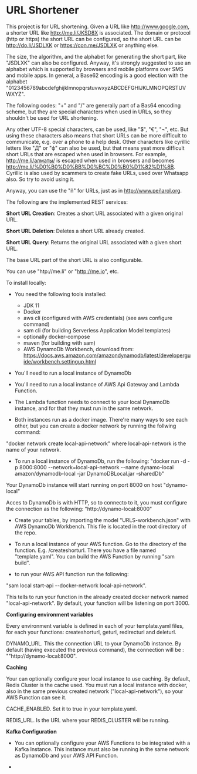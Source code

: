 # URL Shortener 
This project is for URL shortening.
Given a URL like http://www.google.com, a shorter URL like http://me.li/JKSD8X is associated. 
The domain or protocol (http or https) the short URL can be configured, so the short URL can be http://do.li/JSDLXK or https://con.me/JSDLXK or anything else.

The size, the algorithm, and the alphabet for generating the short part, like "JSDLXK" can also be configured. Anyway, it's strongly suggested to use an alphabet which is supported by browsers and mobile platforms over SMS and mobile apps. In general, a Base62 encoding is a good election with the alphabet "0123456789abcdefghijklmnopqrstuvwxyzABCDEFGHIJKLMNOPQRSTUVWXYZ". 

The following codes: "+" and "/" are generally part of a Bas64 encoding scheme, but they are special characters when used in URLs, so they shouldn't be used for URL shortening. 

Any other UTF-8 special characters, can be used, like "$", "€", "¬", etc. But using these characters also means that short URLs can be more difficult to communicate, e.g. over a phone to a help desk. Other characters like cyrillic letters like "Д" or "ф" can also be used, but that means yeat more difficult short URLs that are escaped when used in browsers. For example, http://me.li/алматы/ is escaped when used in browsers and becomes http://me.li/%D0%B0%D0%BB%D0%BC%D0%B0%D1%82%D1%8B. Cyrillic is also used by scammers to create fake URLs, used over Whatsapp also. So try to avoid using it.

Anyway, you can use the "ñ" for URLs, just as in http://www.peñarol.org.

The following are the implemented REST services:

 **Short URL Creation**: Creates a short URL associated with a given original URL.
 
 **Short URL Deletion**: Deletes a short URL already created.

 **Short URL Query**: Returns the original URL associated with a given short URL.
 
 The base URL part of the short URL is also configurable. 
 
 You can use "htp://me.li" or "http://me.io", etc.

 To install locally:


- You need the following tools installed:
    - JDK 11
    - Docker
    - aws cli (configured with AWS credentials) (see aws configure command)
    - sam cli (for building Serverless Application Model templates)
    - optionally docker-compose
    - maven (for building with sam)
    - AWS DynamoDb Workbench, download from:
    https://docs.aws.amazon.com/amazondynamodb/latest/developerguide/workbench.settingup.html

- You'll need to run a local instance of DynamoDb

- You'll need to run a local instance of AWS Api Gateway and Lambda Function.

- The Lambda function needs to connect to your local DynamoDb instance, 
  and for that they must run in the same network.

- Both instances run as a docker image. There're many ways to see each other, but you can create a docker network by running the follwing command:

"docker network create local-api-network" where local-api-network is the name of your network.

- To run a local instance of DynamoDb, run the following:
"docker run -d -p 8000:8000 --network=local-api-network --name dynamo-local amazon/dynamodb-local -jar DynamoDBLocal.jar -sharedDb"

Your DynamoDb instance will start running on port 8000 on host "dynamo-local"

Acces to DynamoDb is with HTTP, so to connecto to it, you must configure the connection as the following: "http://dynamo-local:8000"

- Create your tables, by importing the model "URLS-workbench.json" with AWS DynamoDb Workbench. This file is located in the root directory of the repo.

- To run a local instance of your AWS function. Go to the directory of the function. E.g. /createshorturl. There you have a file named "template.yaml". You can build the AWS Function by running "sam build".

- to run your AWS API function run the following:

"sam local start-api --docker-network local-api-network". 

This tells to run your function in the already created docker network named "local-api-network". By default, your function will be listening on port 3000.

**Configuring environment variables**

Every environment variable is defined in each of your template.yaml files, for each your functions: createshorturl, geturl, redirecturl and deleturl.

DYNAMO_URL. This the connection URL to your DynamoDb instance. By default (having executed the previous command), the connection will be : ""http://dynamo-local:8000". 


**Caching**

Your can optionally configure your local instance to use caching. By default, Redis Cluster is the cache used. You must run a local instance with docker, also in the same previous created network ("local-api-network"), so your AWS Function can see it.

CACHE_ENABLED. Set it to true in your template.yaml.

REDIS_URL. Is the URL where your REDIS_CLUSTER will be running.

**Kafka Configuration**

- You can optionally configure your AWS Functions to be integrated with a Kafka Instance. This instance must also be running in the same network as DynamoDb and your AWS API Function.

- 
